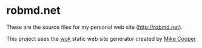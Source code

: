 # robmd.net

These are the source files for my personal web site (http://robmd.net).

This project uses the [wok][1] static web site generator created by [Mike Cooper][2]

[1]: https://github.com/mythmon/wok
[2]: https://github.com/mythmon
